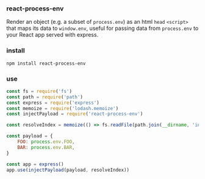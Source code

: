 ### react-process-env

Render an object (e.g. a subset of `process.env`) as an html `head` `<script>` that maps its data to `window.env`, useful for passing data from `process.env` to your React app served with express.

### install

`npm install react-process-env`

### use

```javascript
const fs = require('fs')
const path = require('path')
const express = require('express')
const memoize = require('lodash.memoize')
const injectPayload = require('react-process-env')

const resolveIndex = memoize(() => fs.readFile(path.join(__dirname, 'index.html')))

const payload = {
    FOO: process.env.FOO,
    BAR: process.env.BAR,
}

const app = express()
app.use(injectPayload(payload, resolveIndex))
```
